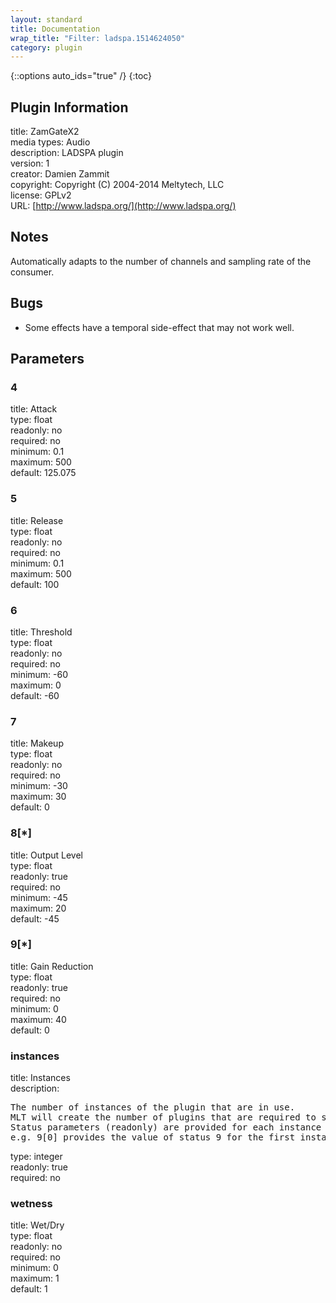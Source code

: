 ```yaml
---
layout: standard
title: Documentation
wrap_title: "Filter: ladspa.1514624050"
category: plugin
---
```

{::options auto_ids="true" /}
{:toc}

## Plugin Information

title: ZamGateX2  
media types:
Audio  
description: LADSPA plugin  
version: 1  
creator: Damien Zammit  
copyright: Copyright (C) 2004-2014 Meltytech, LLC  
license: GPLv2  
URL: [http://www.ladspa.org/](http://www.ladspa.org/)  

## Notes

Automatically adapts to the number of channels and sampling rate of the consumer.
## Bugs

* Some effects have a temporal side-effect that may not work well.

## Parameters

### 4

title: Attack    
type: float  
readonly: no  
required: no  
minimum: 0.1  
maximum: 500  
default: 125.075  

### 5

title: Release    
type: float  
readonly: no  
required: no  
minimum: 0.1  
maximum: 500  
default: 100  

### 6

title: Threshold    
type: float  
readonly: no  
required: no  
minimum: -60  
maximum: 0  
default: -60  

### 7

title: Makeup    
type: float  
readonly: no  
required: no  
minimum: -30  
maximum: 30  
default: 0  

### 8[*]

title: Output Level    
type: float  
readonly: true  
required: no  
minimum: -45  
maximum: 20  
default: -45  

### 9[*]

title: Gain Reduction    
type: float  
readonly: true  
required: no  
minimum: 0  
maximum: 40  
default: 0  

### instances

title: Instances    
description:
<pre>
The number of instances of the plugin that are in use.
MLT will create the number of plugins that are required to support the number of audio channels.
Status parameters (readonly) are provided for each instance and are accessed by specifying the instance number after the identifier (starting at zero).
e.g. 9[0] provides the value of status 9 for the first instance.
</pre>
type: integer  
readonly: true  
required: no  

### wetness

title: Wet/Dry    
type: float  
readonly: no  
required: no  
minimum: 0  
maximum: 1  
default: 1  

